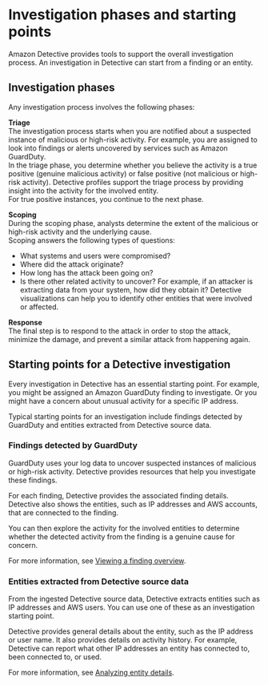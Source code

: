 # Investigation phases and starting points<a name="investigation-phases-starts"></a>

Amazon Detective provides tools to support the overall investigation process\. An investigation in Detective can start from a finding or an entity\. 

## Investigation phases<a name="how-detective-enables-investigation.title"></a>

Any investigation process involves the following phases:

****Triage****  
The investigation process starts when you are notified about a suspected instance of malicious or high\-risk activity\. For example, you are assigned to look into findings or alerts uncovered by services such as Amazon GuardDuty\.  
In the triage phase, you determine whether you believe the activity is a true positive \(genuine malicious activity\) or false positive \(not malicious or high\-risk activity\)\. Detective profiles support the triage process by providing insight into the activity for the involved entity\.  
For true positive instances, you continue to the next phase\.

****Scoping****  
During the scoping phase, analysts determine the extent of the malicious or high\-risk activity and the underlying cause\.  
Scoping answers the following types of questions:  
+ What systems and users were compromised?
+ Where did the attack originate?
+ How long has the attack been going on?
+ Is there other related activity to uncover? For example, if an attacker is extracting data from your system, how did they obtain it?
Detective visualizations can help you to identify other entities that were involved or affected\.

**Response**  
The final step is to respond to the attack in order to stop the attack, minimize the damage, and prevent a similar attack from happening again\.

## Starting points for a Detective investigation<a name="investigation-starting-points"></a>

Every investigation in Detective has an essential starting point\. For example, you might be assigned an Amazon GuardDuty finding to investigate\. Or you might have a concern about unusual activity for a specific IP address\.

Typical starting points for an investigation include findings detected by GuardDuty and entities extracted from Detective source data\.

### Findings detected by GuardDuty<a name="investigation-findings-detected"></a>

GuardDuty uses your log data to uncover suspected instances of malicious or high\-risk activity\. Detective provides resources that help you investigate these findings\.

For each finding, Detective provides the associated finding details\. Detective also shows the entities, such as IP addresses and AWS accounts, that are connected to the finding\.

You can then explore the activity for the involved entities to determine whether the detected activity from the finding is a genuine cause for concern\.

For more information, see [Viewing a finding overview](finding-overview.md)\.

### Entities extracted from Detective source data<a name="investigation-entity-extracted"></a>

From the ingested Detective source data, Detective extracts entities such as IP addresses and AWS users\. You can use one of these as an investigation starting point\. 

Detective provides general details about the entity, such as the IP address or user name\. It also provides details on activity history\. For example, Detective can report what other IP addresses an entity has connected to, been connected to, or used\.

For more information, see [Analyzing entity details](entity-profiles.md)\.